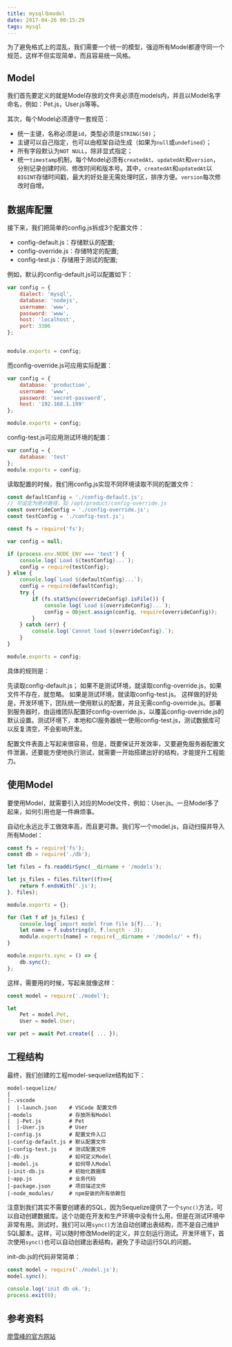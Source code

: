 ```yaml
---
title: mysql与model
date: 2017-04-26 00:15:29
tags: mysql
---
```


为了避免格式上的混乱，我们需要一个统一的模型，强迫所有Model都遵守同一个规范，这样不但实现简单，而且容易统一风格。

## Model

我们首先要定义的就是Model存放的文件夹必须在models内，并且以Model名字命名，例如：Pet.js，User.js等等。

其次，每个Model必须遵守一套规范：

- 统一主键，名称必须是`id`，类型必须是`STRING(50)`；
- 主键可以自己指定，也可以由框架自动生成（如果为`null`或`undefined`）；
- 所有字段默认为`NOT NULL`，除非显式指定；
- 统一`timestamp`机制，每个Model必须有`createdAt`、`updatedAt`和`version`，分别记录创建时间、修改时间和版本号。其中，`createdAt`和`updatedAt`以`BIGINT`存储时间戳，最大的好处是无需处理时区，排序方便。`version`每次修改时自增。

## 数据库配置

接下来，我们把简单的config.js拆成3个配置文件：

- config-default.js：存储默认的配置;
- config-override.js：存储特定的配置;
- config-test.js：存储用于测试的配置;

例如，默认的config-default.js可以配置如下：

```javascript
var config = {
    dialect: 'mysql',
    database: 'nodejs',
    username: 'www',
    password: 'www',
    host: 'localhost',
    port: 3306
};


module.exports = config;
```

而config-override.js可应用实际配置：

```javascript
var config = {
    database: 'production',
    username: 'www',
    password: 'secret-password',
    host: '192.168.1.199'
};

module.exports = config;
```

config-test.js可应用测试环境的配置：

```javascript
var config = {
    database: 'test'
};
module.exports = config;
```

读取配置的时候，我们用config.js实现不同环境读取不同的配置文件：

```javascript
const defaultConfig = './config-default.js';
// 可设定为绝对路径，如 /opt/product/config-override.js
const overrideConfig = './config-override.js';
const testConfig = './config-test.js';

const fs = require('fs');

var config = null;

if (process.env.NODE_ENV === 'test') {
    console.log(`Load ${testConfig}...`);
    config = require(testConfig);
} else {
    console.log(`Load ${defaultConfig}...`);
    config = require(defaultConfig);
    try {
        if (fs.statSync(overrideConfig).isFile()) {
            console.log(`Load ${overrideConfig}...`);
            config = Object.assign(config, require(overrideConfig));
        }
    } catch (err) {
        console.log(`Cannot load ${overrideConfig}.`);
    }
}

module.exports = config;
```

具体的规则是：

先读取config-default.js；
如果不是测试环境，就读取config-override.js，如果文件不存在，就忽略。
如果是测试环境，就读取config-test.js。
这样做的好处是，开发环境下，团队统一使用默认的配置，并且无需config-override.js。部署到服务器时，由运维团队配置好config-override.js，以覆盖config-override.js的默认设置。测试环境下，本地和CI服务器统一使用config-test.js，测试数据库可以反复清空，不会影响开发。

配置文件表面上写起来很容易，但是，既要保证开发效率，又要避免服务器配置文件泄漏，还要能方便地执行测试，就需要一开始搭建出好的结构，才能提升工程能力。

## 使用Model

要使用Model，就需要引入对应的Model文件，例如：User.js。一旦Model多了起来，如何引用也是一件麻烦事。

自动化永远比手工做效率高，而且更可靠。我们写一个model.js，自动扫描并导入所有Model：

```javascript
const fs = require('fs');
const db = require('./db');

let files = fs.readdirSync(__dirname + '/models');

let js_files = files.filter((f)=>{
    return f.endsWith('.js');
}, files);

module.exports = {};

for (let f of js_files) {
    console.log(`import model from file ${f}...`);
    let name = f.substring(0, f.length - 3);
    module.exports[name] = require(__dirname + '/models/' + f);
}

module.exports.sync = () => {
    db.sync();
};
```

这样，需要用的时候，写起来就像这样：

```javascript
const model = require('./model');

let
    Pet = model.Pet,
    User = model.User;

var pet = await Pet.create({ ... });
```

## 工程结构

最终，我们创建的工程model-sequelize结构如下：

```
model-sequelize/
|
|-.vscode
|  |-launch.json    # VSCode 配置文件
|-models            # 存放所有Model
|  |-Pet.js         # Pet
|  |-User.js        # User
|-config.js         # 配置文件入口
|-config-default.js # 默认配置文件
|-config-test.js    # 测试配置文件
|-db.js             # 如何定义Model
|-model.js          # 如何导入Model
|-init-db.js        # 初始化数据库
|-app.js            # 业务代码
|-package.json      # 项目描述文件
|-node_modules/     # npm安装的所有依赖包
```

注意到我们其实不需要创建表的SQL，因为Sequelize提供了一个`sync()`方法，可以自动创建数据库。这个功能在开发和生产环境中没有什么用，但是在测试环境中非常有用。测试时，我们可以用`sync()`方法自动创建出表结构，而不是自己维护SQL脚本。这样，可以随时修改Model的定义，并立刻运行测试。开发环境下，首次使用`sync()`也可以自动创建出表结构，避免了手动运行SQL的问题。

init-db.js的代码非常简单：

```javascript
const model = require('./model.js');
model.sync();

console.log('init db ok.');
process.exit(0);
```

## 参考资料

[廖雪峰的官方网站](http://www.liaoxuefeng.com)